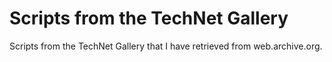 # Scripts from the TechNet Gallery
Scripts from the TechNet Gallery that I have retrieved from web.archive.org.
